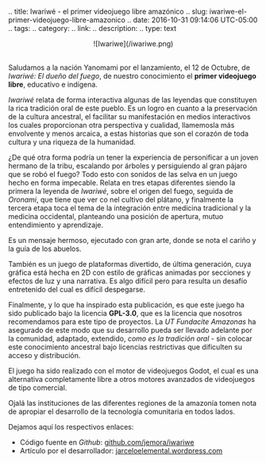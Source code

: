 .. title: Iwariwé - el primer videojuego libre amazónico
.. slug: iwariwe-el-primer-videojuego-libre-amazonico
.. date: 2016-10-31 09:14:06 UTC-05:00
.. tags: 
.. category: 
.. link: 
.. description: 
.. type: text

<center>![Iwariwe](/iwariwe.png)</center><br>

Saludamos a la nación Yanomami por el lanzamiento, el 12 de Octubre, de *Iwariwé: El dueño del fuego*, de nuestro conocimiento el **primer videojuego libre**, educativo e indígena.

*Iwariwé* relata de forma interactiva algunas de las leyendas que constituyen la rica tradición oral de este pueblo. Es un logro en cuanto a la preservación de la cultura ancestral, el facilitar su manifestación en medios interactivos los cuales proporcionan otra perspectiva y cualidad, llamemosla más envolvente y menos arcaica, a estas historias que son el corazón de toda cultura y una riqueza de la humanidad.

¿De qué otra forma podría un tener la experiencia de personificar a un joven hermano de la tribu, escalando por árboles y persiguiendo al gran pájaro que se robó el fuego? Todo esto con sonidos de las selva en un juego hecho en forma impecable.
Relata en tres etapas diferentes siendo la primera la leyenda de *Iwariwé*, sobre el origen del fuego, seguida de *Oronami*, que tiene que ver co nel cultivo del plátano, y finalmente la tercera etapa toca el tema de la integración entre medicina tradicional y la medicina occidental, planteando una posición de apertura, mutuo entendimiento y aprendizaje.

Es un mensaje hermoso, ejecutado con gran arte, donde se nota el cariño y la guía de los abuelos.

También es un juego de plataformas divertido, de última generación, cuya gráfica está hecha en 2D con estilo de gráficas animadas por secciones y efectos de luz y una narrativa. Es algo difícil pero para resulta un desafío entretenido del cual es difícil despegarse.

Finalmente, y lo que ha inspirado esta publicación, es que este juego ha sido publicado bajo la licencia **GPL-3.0**, que es la licencia que nosotros recomendamos para este tipo de proyectos. La *UT Fundacite Amazonas* ha asegurado de este modo que su desarrollo pueda ser llevado adelante por la comunidad, adaptado, extendido, *como es la tradición oral* - sin colocar este conocimiento ancestral bajo licencias restrictivas que dificulten su acceso y distribución.

El juego ha sido realizado con el motor de videojuegos Godot, el cual es una alternativa completamente libre a otros motores avanzados de videojuegos de tipo comercial.

Ojalá las instituciones de las diferentes regiones de la amazonía tomen nota de apropiar el desarrollo de la tecnología comunitaria en todos lados.

Dejamos aquí los respectivos enlaces:

* Código fuente en *Github*: [github.com/jemora/iwariwe](https://github.com/jemora/iwariwe)
* Artículo por el desarrollador: [jarceloelemental.wordpress.com](https://jarceloelemental.wordpress.com/2016/10/14/el-videojuego-iwariwe-ya-esta-en-listo/)
